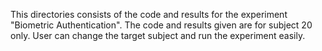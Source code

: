 This directories consists of the code and results for the experiment "Biometric Authentication".
The code and results given are for subject 20 only. User can change the target subject and run the experiment easily.
